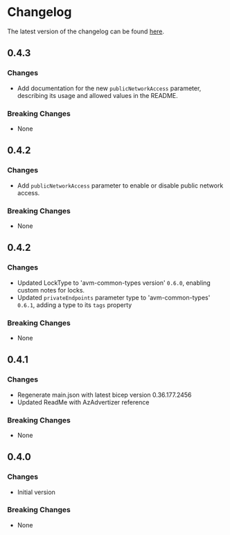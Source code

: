 # Changelog

The latest version of the changelog can be found [here](https://github.com/Azure/bicep-registry-modules/blob/main/avm/res/document-db/mongo-cluster/CHANGELOG.md).

## 0.4.3

### Changes

- Add documentation for the new `publicNetworkAccess` parameter, describing its usage and allowed values in the README.

### Breaking Changes

- None

## 0.4.2

### Changes

- Add `publicNetworkAccess` parameter to enable or disable public network access.

### Breaking Changes

- None

## 0.4.2

### Changes

- Updated LockType to 'avm-common-types version' `0.6.0`, enabling custom notes for locks.
- Updated `privateEndpoints` parameter type to 'avm-common-types' `0.6.1`, adding a type to its `tags` property

### Breaking Changes

- None

## 0.4.1

### Changes

- Regenerate main.json with latest bicep version 0.36.177.2456
- Updated ReadMe with AzAdvertizer reference

### Breaking Changes

- None

## 0.4.0

### Changes

- Initial version

### Breaking Changes

- None
